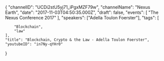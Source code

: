 {
    "channelID": "UCDi2stU5yj71_iPgxMZF79w",
    "channelName": "Nexus Earth",
    "date": "2017-11-03T04:50:35.000Z",
    "draft": false,
    "events": [
        "The Nexus Conference 2017"
    ],
    "speakers": ["Adella Toulon Foerster"],
    "tags": [



        "Blockchain",
        "law"
    ],
    "title": "Blockchain, Crypto & the Law - Adella Toulon Foerster",
    "youtubeID": "in7Ny-qYHr0"
}
